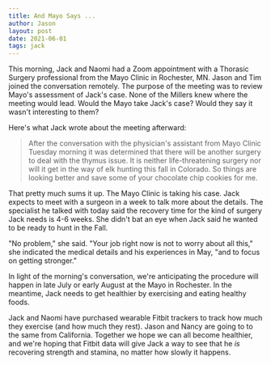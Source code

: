 ```yaml
---
title: And Mayo Says ...
author: Jason
layout: post
date: 2021-06-01
tags: jack
---
```


This morning, Jack and Naomi had a Zoom appointment with a Thorasic Surgery professional from the Mayo Clinic in Rochester, MN.  Jason and Tim joined the conversation remotely.  The purpose of the meeting was to review Mayo's assessment of Jack's case.  None of the Millers knew where the meeting would lead.  Would the Mayo take Jack's case?  Would they say it wasn't interesting to them?

Here's what Jack wrote about the meeting afterward:

> After the conversation with the physician's assistant from Mayo Clinic Tuesday morning it was determined that there will be another surgery to deal with the thymus issue. It is neither life-threatening surgery nor will it get in the way of elk hunting this fall in Colorado. So things are looking better and save some of your chocolate chip cookies for me.

That pretty much sums it up.  The Mayo Clinic is taking his case.  Jack expects to meet with a surgeon in a week to talk more about the details.  The specialist he talked with today said the recovery time for the kind of surgery Jack needs is 4-6 weeks.  She didn't bat an eye when Jack said he wanted to be ready to hunt in the Fall.

"No problem," she said.  "Your job right now is not to worry about all this," she indicated the medical details and his experiences in May, "and to focus on getting stronger."

In light of the morning's conversation, we're anticipating the procedure will happen in late July or early August at the Mayo in Rochester.  In the meantime, Jack needs to get healthier by exercising and eating healthy foods.

Jack and Naomi have purchased wearable Fitbit trackers to track how much they exercise (and how much they rest).  Jason and Nancy are going to to the same from California.  Together we hope we can all become healthier, and we're hoping that Fitbit data will give Jack a way to see that he _is_ recovering strength and stamina, no matter how slowly it happens.